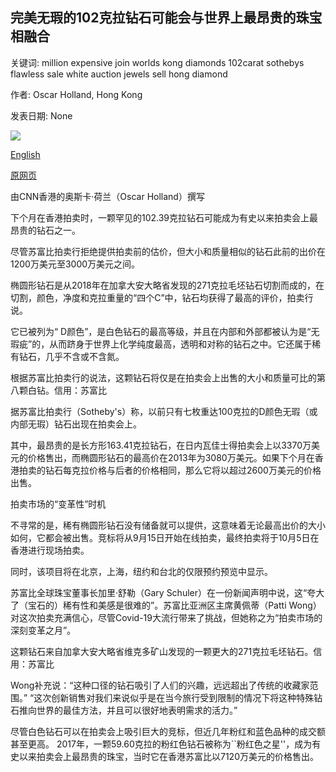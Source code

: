 ## 完美无瑕的102克拉钻石可能会与世界上最昂贵的珠宝相融合

关键词: million expensive join worlds kong diamonds 102carat sothebys flawless sale white auction jewels sell hong diamond

作者: Oscar Holland, Hong Kong

发表日期: None

![](https://cdn.cnn.com/cnnnext/dam/assets/200911131334-01-white-diamond-sothebys-hong-kong-super-tease.jpg)

[English](%27Flawless%27%20102-carat%20diamond%20may%20join%20world%27s%20most%20expensive%20jewels.md)

[原网页](https://edition.cnn.com/style/article/diamond-auction-hong-kong/index.html)

由CNN香港的奥斯卡·荷兰（Oscar Holland）撰写

下个月在香港拍卖时，一颗罕见的102.39克拉钻石可能成为有史以来拍卖会上最昂贵的钻石之一。

尽管苏富比拍卖行拒绝提供拍卖前的估价，但大小和质量相似的钻石此前的出价在1200万美元至3000万美元之间。

椭圆形钻石是从2018年在加拿大安大略省发现的271克拉毛坯钻石切割而成的，在切割，颜色，净度和克拉重量的“四个C”中，钻石均获得了最高的评价，拍卖行说。

它已被列为“ D颜色”，是白色钻石的最高等级，并且在内部和外部都被认为是“无瑕疵”的，从而跻身于世界上化学纯度最高，透明和对称的钻石之中。它还属于稀有钻石，几乎不含或不含氮。

根据苏富比拍卖行的说法，这颗钻石将仅是在拍卖会上出售的大小和质量可比的第八颗白钻。信用：苏富比

据苏富比拍卖行（Sotheby's）称，以前只有七枚重达100克拉的D颜色无瑕（或内部无瑕）钻石出现在拍卖会上。

其中，最昂贵的是长方形163.41克拉钻石，在日内瓦佳士得拍卖会上以3370万美元的价格售出，而椭圆形钻石的最高价在2013年为3080万美元。如果下个月在香港拍卖的钻石每克拉价格与后者的价格相同，那么它将以超过2600万美元的价格出售。

拍卖市场的“变革性”时机

不寻常的是，稀有椭圆形钻石没有储备就可以提供，这意味着无论最高出价的大小如何，它都会被出售。竞标将从9月15日开始在线拍卖，最终拍卖将于10月5日在香港进行现场拍卖。

同时，该项目将在北京，上海，纽约和台北的仅限预约预览中显示。

苏富比全球珠宝董事长加里·舒勒（Gary Schuler）在一份新闻声明中说，这“夸大了（宝石的）稀有性和美感是很难的”。苏富比亚洲区主席黄佩蒂（Patti Wong）对这次拍卖充满信心，尽管Covid-19大流行带来了挑战，但她称之为“拍卖市场的深刻变革之月”。

这颗钻石来自加拿大安大略省维克多矿山发现的一颗更大的271克拉毛坯钻石。信用：苏富比

Wong补充说：“这种口径的钻石吸引了人们的兴趣，远远超出了传统的收藏家范围。” “这次创新销售对我们来说似乎是在当今旅行受到限制的情况下将这种特殊钻石推向世界的最佳方法，并且可以很好地表明需求的活力。”

尽管白色钻石可以在拍卖会上吸引巨大的竞标，但近几年粉红和蓝色品种的成交额甚至更高。 2017年，一颗59.60克拉的粉红色钻石被称为``粉红色之星''，成为有史以来拍卖会上最昂贵的珠宝，当时它在香港苏富比以7120万美元的价格售出。